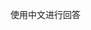 <!------------------------------------------------------------------------------------
   Add Rules to this file or a short description and have Kiro refine them for you:   
-------------------------------------------------------------------------------------> 
使用中文进行回答
